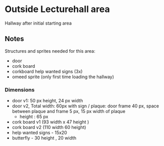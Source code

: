# Outside Lecturehall area

Hallway after initial starting area 

## Notes

Structures and sprites needed for this area: 

- door
- cork board
- corkboard help wanted signs (3x)
- omeed sprite (only first time loading the hallway)


### Dimensions

- door v1: 50 px height, 24 px width
- door v2, Total width: 60px with sign / plaque: door frame 40 px, space between plaque and frame 5 px, 15 px width of plaque
	* height : 65 px
- cork board v1 (93 width x 47 height )
- cork board v2 (110 width 60 height)
- help wanted signs - 15x20
- butterfly - 30 height , 20 width